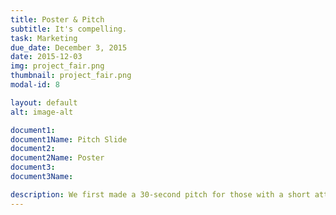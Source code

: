 ```yaml
---
title: Poster & Pitch
subtitle: It's compelling.
task: Marketing
due_date: December 3, 2015
date: 2015-12-03
img: project_fair.png
thumbnail: project_fair.png
modal-id: 8

layout: default
alt: image-alt

document1: 
document1Name: Pitch Slide
document2:
document2Name: Poster 
document3: 
document3Name: 

description: We first made a 30-second pitch for those with a short attention span, but decided we should probably have more to say. We can now thoroughly explain what Instagator brings to the table.
---
```

